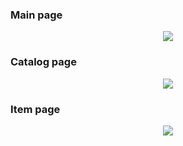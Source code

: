 ### Main page
<p align="center">
  <img src="https://github.com/R3g3m/TRTPO/blob/mockup/Mockups/main.png">
</p>

### Catalog page
<p align="center">
  <img src="https://github.com/R3g3m/TRTPO/blob/mockup/mockups/catalog.png">
</p>

### Item page
<p align="center">
  <img src="https://github.com/R3g3m/TRTPO/blob/mockup/mockups/item.png">
</p>
